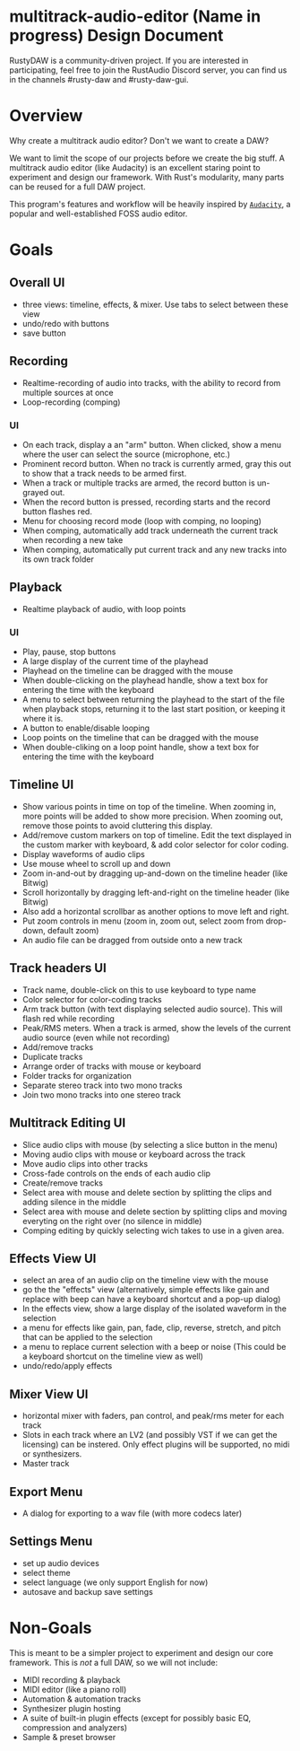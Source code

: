 # multitrack-audio-editor (Name in progress) Design Document

RustyDAW is a community-driven project. If you are interested in participating, feel free to join the RustAudio Discord server, you can find us in the channels #rusty-daw and #rusty-daw-gui.

# Overview

Why create a multitrack audio editor? Don't we want to create a DAW?

We want to limit the scope of our projects before we create the big stuff. A multitrack audio editor (like Audacity) is an excellent staring point to experiment and design our framework. With Rust's modularity, many parts can be reused for a full DAW project.

This program's features and workflow will be heavily inspired by [`Audacity`], a popular and well-established FOSS audio editor.

# Goals

## Overall UI
* three views: timeline, effects, & mixer. Use tabs to select between these view
* undo/redo with buttons
* save button

## Recording
* Realtime-recording of audio into tracks, with the ability to record from multiple sources at once
* Loop-recording (comping)
### UI
* On each track, display a an "arm" button. When clicked, show a menu where the user can select the source (microphone, etc.)
* Prominent record button. When no track is currently armed, gray this out to show that a track needs to be armed first.
* When a track or multiple tracks are armed, the record button is un-grayed out.
* When the record button is pressed, recording starts and the record button flashes red.
* Menu for choosing record mode (loop with comping, no looping)
* When comping, automatically add track underneath the current track when recording a new take
* When comping, automatically put current track and any new tracks into its own track folder

## Playback
* Realtime playback of audio, with loop points
### UI
* Play, pause, stop buttons
* A large display of the current time of the playhead
* Playhead on the timeline can be dragged with the mouse
* When double-clicking on the playhead handle, show a text box for entering the time with the keyboard
* A menu to select between returning the playhead to the start of the file when playback stops, returning it to the last start position, or keeping it where it is.
* A button to enable/disable looping
* Loop points on the timeline that can be dragged with the mouse
* When double-cliking on a loop point handle, show a text box for entering the time with the keyboard

## Timeline UI
* Show various points in time on top of the timeline. When zooming in, more points will be added to show more precision. When zooming out, remove those points to avoid cluttering this display.
* Add/remove custom markers on top of timeline. Edit the text displayed in the custom marker with keyboard, & add color selector for color coding.
* Display waveforms of audio clips
* Use mouse wheel to scroll up and down
* Zoom in-and-out by dragging up-and-down on the timeline header (like Bitwig)
* Scroll horizontally by dragging left-and-right on the timeline header (like Bitwig)
* Also add a horizontal scrollbar as another options to move left and right.
* Put zoom controls in menu (zoom in, zoom out, select zoom from drop-down, default zoom)
* An audio file can be dragged from outside onto a new track

## Track headers UI
* Track name, double-click on this to use keyboard to type name
* Color selector for color-coding tracks
* Arm track button (with text displaying selected audio source). This will flash red while recording
* Peak/RMS meters. When a track is armed, show the levels of the current audio source (even while not recording)
* Add/remove tracks
* Duplicate tracks
* Arrange order of tracks with mouse or keyboard
* Folder tracks for organization
* Separate stereo track into two mono tracks
* Join two mono tracks into one stereo track

## Multitrack Editing UI
* Slice audio clips with mouse (by selecting a slice button in the menu)
* Moving audio clips with mouse or keyboard across the track
* Move audio clips into other tracks
* Cross-fade controls on the ends of each audio clip
* Create/remove tracks
* Select area with mouse and delete section by splitting the clips and adding silence in the middle
* Select area with mouse and delete section by splitting clips and moving everyting on the right over (no silence in middle)
* Comping editing by quickly selecting wich takes to use in a given area.

## Effects View UI
* select an area of an audio clip on the timeline view with the mouse
* go the the "effects" view (alternatively, simple effects like gain and replace with beep can have a keyboard shortcut and a pop-up dialog)
* In the effects view, show a large display of the isolated waveform in the selection
* a menu for effects like gain, pan, fade, clip, reverse, stretch, and pitch that can be applied to the selection
* a menu to replace current selection with a beep or noise (This could be a keyboard shortcut on the timeline view as well)
* undo/redo/apply effects

## Mixer View UI
* horizontal mixer with faders, pan control, and peak/rms meter for each track
* Slots in each track where an LV2 (and possibly VST if we can get the licensing) can be instered. Only effect plugins will be supported, no midi or synthesizers.
* Master track

## Export Menu
* A dialog for exporting to a wav file (with more codecs later)

## Settings Menu
* set up audio devices
* select theme
* select language (we only support English for now)
* autosave and backup save settings

# Non-Goals

This is meant to be a simpler project to experiment and design our core framework. This is *not* a full DAW, so we will not include:
* MIDI recording & playback
* MIDI editor (like a piano roll)
* Automation & automation tracks
* Synthesizer plugin hosting
* A suite of built-in plugin effects (except for possibly basic EQ, compression and analyzers)
* Sample & preset browser

[`RustAudio Discord`]: https://discord.com/invite/8rPCp9Q
[`Audacity`]: https://www.audacityteam.org/

